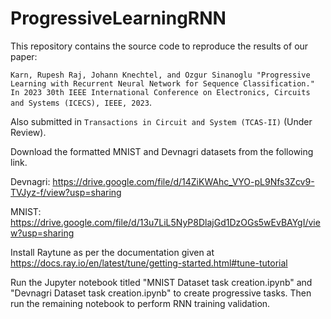 # ProgressiveLearningRNN

This repository contains the source code to reproduce the results of our paper:

`Karn, Rupesh Raj, Johann Knechtel, and Ozgur Sinanoglu "Progressive Learning with Recurrent Neural Network for Sequence Classification." In 2023 30th IEEE International Conference on Electronics, Circuits and Systems (ICECS), IEEE, 2023`. 

Also submitted in  `Transactions in Circuit and System (TCAS-II)`  (Under Review).

Download the formatted MNIST and Devnagri datasets from the following link. 

Devnagri: https://drive.google.com/file/d/14ZiKWAhc_VYO-pL9Nfs3Zcv9-TVJyz-f/view?usp=sharing 

MNIST: https://drive.google.com/file/d/13u7LiL5NyP8DlajGd1DzOGs5wEvBAYgI/view?usp=sharing  

Install Raytune as per the documentation given at https://docs.ray.io/en/latest/tune/getting-started.html#tune-tutorial 

Run the Jupyter notebook titled "MNIST Dataset task creation.ipynb" and "Devnagri Dataset task creation.ipynb" to create progressive tasks. Then run the remaining notebook to perform RNN training validation. 
